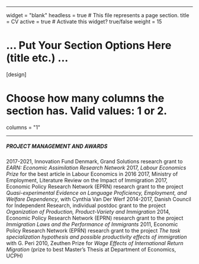 ----
widget = "blank"
headless = true  # This file represents a page section.
title = CV
active = true  # Activate this widget? true/false
weight = 15

# ... Put Your Section Options Here (title etc.) ...

[design]
  # Choose how many columns the section has. Valid values: 1 or 2.
  columns = "1"
  
  ----
##### PROJECT MANAGEMENT AND AWARDS

2017-2021, Innovation Fund Denmark, Grand Solutions research grant to *EARN: Economic Assimilation Research Network* 
2017, *Labour Economics Prize* for the best article in Labour Economics in 2016 
2017, Ministry of Employment, Literature Review on the Impact of Immigration 
2017, Economic Policy Research Network (EPRN) research grant to the project *Quasi-experimental Evidence on Language Proficiency, Employment, and Welfare Dependency*, with Cynthia Van Der Werf
2014-2017, Danish Council for Independent Research, individual postdoc grant to the project *Organization of Production, Product-Variety and Immigration*
2014, Economic Policy Research Network (EPRN) research grant to the project *Immigration Laws and the Performance of Immigrants*
2011, Economic Policy Research Network (EPRN) research grant to the project *The task specialization hypothesis and possible productivity effects of immigration* with G. Peri
2010, Zeuthen Prize for *Wage Effects of International Return Migration* (prize to best Master’s Thesis at Department of Economics, UCPH)




  
